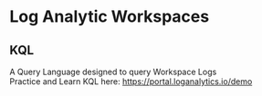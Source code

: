 # Log Analytic Workspaces  

## KQL  
A Query Language designed to query Workspace Logs  
Practice and Learn KQL here: https://portal.loganalytics.io/demo
